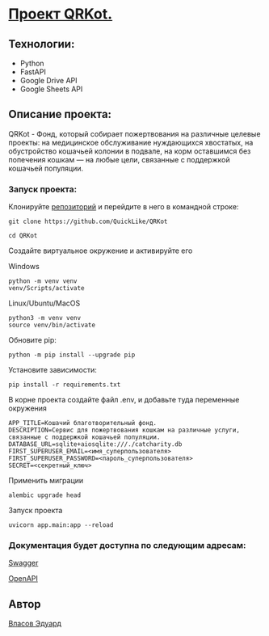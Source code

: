 # [Проект QRKot.](https://github.com/QuickLike/QRKot)

## Технологии:

- Python
- FastAPI
- Google Drive API
- Google Sheets API

## Описание проекта:

QRKot - Фонд, который собирает пожертвования на различные целевые проекты:
на медицинское обслуживание нуждающихся хвостатых,
на обустройство кошачьей колонии в подвале,
на корм оставшимся без попечения кошкам — на любые цели,
связанные с поддержкой кошачьей популяции.

### Запуск проекта:
Клонируйте [репозиторий](https://github.com/QuickLike/QRKot) и перейдите в него в командной строке:
```
git clone https://github.com/QuickLike/QRKot

cd QRKot
```
Создайте виртуальное окружение и активируйте его

Windows
```
python -m venv venv
venv/Scripts/activate
```

Linux/Ubuntu/MacOS
```
python3 -m venv venv
source venv/bin/activate
```
Обновите pip:
```
python -m pip install --upgrade pip
```
Установите зависимости:
```
pip install -r requirements.txt
```
В корне проекта создайте файл .env, и добавьте туда переменные окружения
```
APP_TITLE=Кошачий благотворительный фонд.
DESCRIPTION=Сервис для пожертвования кошкам на различные услуги, связанные с поддержкой кошачьей популяции.
DATABASE_URL=sqlite+aiosqlite:///./catcharity.db
FIRST_SUPERUSER_EMAIL=<имя_суперпользователя>
FIRST_SUPERUSER_PASSWORD=<пароль_суперпользователя>
SECRET=<секретный_ключ>
```

Применить миграции
```
alembic upgrade head
```
Запуск проекта
```
uvicorn app.main:app --reload
```

### Документация будет доступна по следующим адресам:

[Swagger](https://127.0.0.1:8000/docs)

[OpenAPI](https://127.0.0.1:8000/redoc)


## Автор

[Власов Эдуард](https://github.com/QuickLike)
